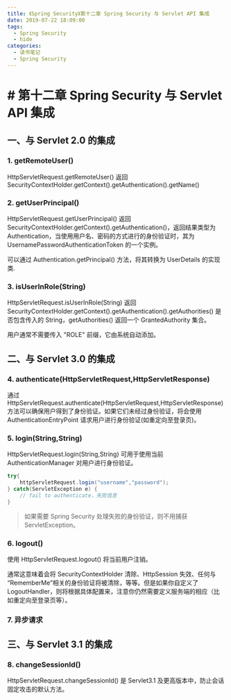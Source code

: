 ```yaml
---
title: 《Spring Security》第十二章 Spring Security 与 Servlet API 集成
date: 2019-07-22 18:09:00
tags:
  - Spring Security
  - hide
categories:
  - 读书笔记
  - Spring Security
---
```


# # 第十二章 Spring Security 与 Servlet API 集成

## 一、与 Servlet 2.0 的集成

### 1. getRemoteUser()

HttpServletRequest.getRemoteUser() 返回 SecurityContextHolder.getContext().getAuthentication().getName()

### 2. getUserPrincipal()

HttpServletRequest.getUserPrincipal() 返回 SecurityContextHolder.getContext().getAuthentication()，返回结果类型为 Authentication，当使用用户名、密码的方式进行的身份验证时，其为 UsernamePasswordAuthenticationToken 的一个实例。

可以通过 Authentication.getPrincipal() 方法，将其转换为 UserDetails 的实现类.

### 3. isUserInRole(String)

HttpServletRequest.isUserInRole(String) 返回 SecurityContextHolder.getContext().getAuthentication().getAuthorities() 是否包含传入的 String，getAuthorities() 返回一个 GrantedAuthority 集合。

用户通常不需要传入 "ROLE" 前缀，它由系统自动添加。

## 二、与 Servlet 3.0 的集成

### 4. authenticate(HttpServletRequest,HttpServletResponse)

通过 HttpServletRequest.authenticate(HttpServletRequest,HttpServletResponse) 方法可以确保用户得到了身份验证。如果它们未经过身份验证，将会使用 AuthenticationEntryPoint 请求用户进行身份验证(如重定向至登录页)。

### 5. login(String,String)

HttpServletRequest.login(String,String) 可用于使用当前 AuthenticationManager 对用户进行身份验证。

```java
try{
    httpServletRequest.login("username","password");
} catch(ServletException e) {
    // fail to authenticate，失败信息
}
```

> 如果需要 Spring Security 处理失败的身份验证，则不用捕获 ServletException。

### 6. logout()

使用 HttpServletRequest.logout() 将当前用户注销。

通常这意味着会将 SecurityContextHolder 清除、HttpSession 失效、任何与 “RememberMe”相关的身份验证将被清除，等等。但是如果你自定义了 LogoutHandler，则将根据具体配置来，注意你仍然需要定义服务端的相应（比如重定向至登录页等）。

### 7. 异步请求

## 三、与 Servlet 3.1 的集成

### 8. changeSessionId()

HttpServletRequest.changeSessionId() 是 Servlet3.1 及更高版本中，防止会话固定攻击的默认方法。